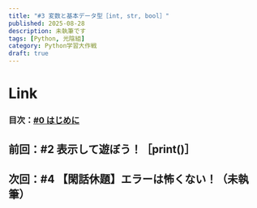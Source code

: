 ```yaml
---
title: "#3 変数と基本データ型［int, str, bool］"
published: 2025-08-28
description: 未執筆です
tags: [Python, 光陰組]
category: Python学習大作戦
draft: true
---
```


# Link
### 目次：[#0 はじめに](https://atfullspeed.github.io/1mk3_blog/posts/python_00/)
## 前回：#2 表示して遊ぼう！［print()］
## 次回：#4 【閑話休題】エラーは怖くない！（未執筆）